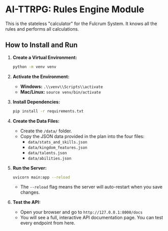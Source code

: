 # AI-TTRPG: Rules Engine Module

This is the stateless "calculator" for the Fulcrum System. It knows all the rules and performs all calculations.

## How to Install and Run

1.  **Create a Virtual Environment:**
    ```bash
    python -m venv venv
    ```

2.  **Activate the Environment:**
    * **Windows:** `.\\venv\\Scripts\\activate`
    * **Mac/Linux:** `source venv/bin/activate`

3.  **Install Dependencies:**
    ```bash
    pip install -r requirements.txt
    ```

4.  **Create the Data Files:**
    * Create the `/data/` folder.
    * Copy the JSON data provided in the plan into the four files:
        * `data/stats_and_skills.json`
        * `data/kingdom_features.json`
        * `data/talents.json`
        * `data/abilities.json`

5.  **Run the Server:**
    ```bash
    uvicorn main:app --reload
    ```
    * The `--reload` flag means the server will auto-restart when you save changes.

6.  **Test the API:**
    * Open your browser and go to `http://127.0.0.1:8000/docs`
    * You will see a full, interactive API documentation page. You can test every endpoint from here.
